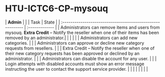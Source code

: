 # HTU-ICTC6-CP-mysouq


| **Admin**                           |                |
| Task                                                        | State          |
| :---------------------------------------------------------- | :------------- |
| Administrators can remove items and users from mysouq.
  **Extra Credit** – Notify the reseller when one of their items has been removed by an administrator.|                |
|      |                |
| Administrators can add new categories.                        |                |
| Administrators can approve or decline new category requests from resellers.                        |                |
| Extra Credit – Notify the reseller when one of their new category requests has been approved or declined by an administrator.                         |                |
| Administrators can disable the account for any user.                        |                |
| Login attempts with disabled accounts must show an error message instructing
          the user to contact the support service provider.
                        |                |
|                         |                |
|                         |                |
